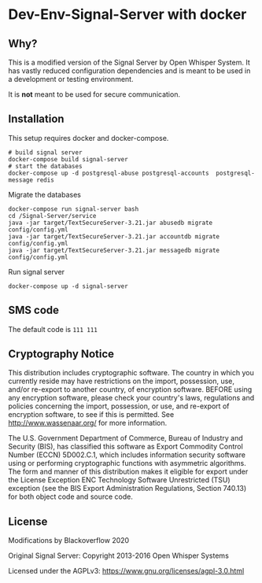 Dev-Env-Signal-Server with docker
=================

Why?
-------------

This is a modified version of the Signal Server by Open Whisper System.
It has vastly reduced configuration dependencies and is meant to be used in a development or testing environment.

It is __not__ meant to be used for secure communication.

Installation
-------------

This setup requires docker and docker-compose.

```
# build signal server
docker-compose build signal-server
# start the databases 
docker-compose up -d postgresql-abuse postgresql-accounts  postgresql-message redis
```

Migrate the databases

```
docker-compose run signal-server bash 
cd /Signal-Server/service
java -jar target/TextSecureServer-3.21.jar abusedb migrate config/config.yml
java -jar target/TextSecureServer-3.21.jar accountdb migrate config/config.yml
java -jar target/TextSecureServer-3.21.jar messagedb migrate config/config.yml

```

Run signal server

```
docker-compose up -d signal-server
```

SMS code
-------------

The default code is `111 111`

Cryptography Notice
------------

This distribution includes cryptographic software. The country in which you currently reside may have restrictions on the import, possession, use, and/or re-export to another country, of encryption software.
BEFORE using any encryption software, please check your country's laws, regulations and policies concerning the import, possession, or use, and re-export of encryption software, to see if this is permitted.
See <http://www.wassenaar.org/> for more information.

The U.S. Government Department of Commerce, Bureau of Industry and Security (BIS), has classified this software as Export Commodity Control Number (ECCN) 5D002.C.1, which includes information security software using or performing cryptographic functions with asymmetric algorithms.
The form and manner of this distribution makes it eligible for export under the License Exception ENC Technology Software Unrestricted (TSU) exception (see the BIS Export Administration Regulations, Section 740.13) for both object code and source code.

License
---------------------
Modifications by Blackoverflow 2020

Original Signal Server:
Copyright 2013-2016 Open Whisper Systems

Licensed under the AGPLv3: https://www.gnu.org/licenses/agpl-3.0.html
